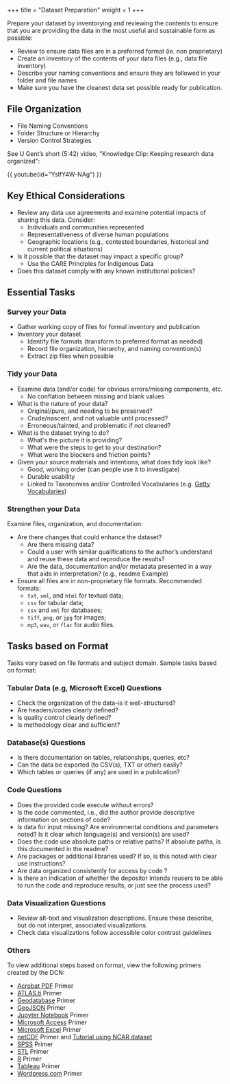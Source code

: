 +++
title = "Dataset Preparation"
weight = 1
+++

Prepare your dataset by inventorying and reviewing the contents to ensure that you are providing the data in the most useful and sustainable form as possible:

- Review to ensure data files are in a preferred format (ie. non proprietary)
- Create an inventory of the contents of your data files (e.g., data file inventory)
- Describe your naming conventions and ensure they are followed in your folder and file names
- Make sure you have the cleanest data set possible ready for publication.

## File Organization

- File Naming Conventions
- Folder Structure or Hierarchy
- Version Control Strategies

See U Gent’s short (5:42) video, "Knowledge Clip: Keeping research data organized":

{{ youtube(id="YslfY4W-NAg") }}

## Key Ethical Considerations

- Review any data use agreements and examine potential impacts of sharing this data. Consider:
  - Individuals and communities represented
  - Representativeness of diverse human populations
  - Geographic locations (e.g., contested boundaries, historical and current political situations)
- Is it possible that the dataset may impact a specific group?
  - Use the CARE Principles for Indigenous Data
- Does this dataset comply with any known institutional policies?

## Essential Tasks

### Survey your Data

- Gather working copy of files for formal inventory and publication
- Inventory your dataset
  - Identify file formats (transform to preferred format as needed)
  - Record file organization, hierarchy, and naming convention(s)
  - Extract zip files when possible

### Tidy your Data

- Examine data (and/or code) for obvious errors/missing components, etc.
  - No conflation between missing and blank values
- What is the nature of your data?
  - Original/pure, and needing to be preserved?
  - Crude/nascent, and not valuable until processed?
  - Erroneous/tainted, and problematic if not cleaned?
- What is the dataset trying to do?
  - What's the picture it is providing?
  - What were the steps to get to your destination?
  - What were the blockers and friction points?
- Given your source materials and intentions, what does tidy look like?
  - Good, working order (can people use it to investigate)
  - Durable usability
  - Linked to Taxonomies and/or Controlled Vocabularies (e.g. [Getty Vocabularies](https://www.getty.edu/research/tools/vocabularies/lod/))

### Strengthen your Data

Examine files, organization, and documentation:

- Are there changes that could enhance the dataset?
  - Are there missing data?
  - Could a user with similar qualifications to the author’s understand and reuse these data and reproduce the results?
  - Are the data, documentation and/or metadata presented in a way that aids in interpretation? (e.g., readme Example)
- Ensure all files are in non-proprietary file formats. Recommended formats:
  - `txt`, `xml`, and `html` for textual data;
  - `csv` for tabular data;
  - `csv` and `xml` for databases;
  - `tiff`, `png`, or `jpg` for images;
  - `mp3`, `wav`, or `flac` for audio files.

## Tasks based on Format

Tasks vary based on file formats and subject domain. Sample tasks based on format:

### Tabular Data (e.g, Microsoft Excel) Questions

- Check the organization of the data–is it well-structured?
- Are headers/codes clearly defined?
- Is quality control clearly defined?
- Is methodology clear and sufficient?

### Database(s) Questions

- Is there documentation on tables, relationships, queries, etc?
- Can the data be exported (to CSV(s), TXT or other) easily?
- Which tables or queries (if any) are used in a publication?

### Code Questions

- Does the provided code execute without errors?
- Is the code commented, i.e., did the author provide descriptive information on sections of code?
- Is data for input missing? Are environmental conditions and parameters noted? Is it clear which language(s) and version(s) are used?
- Does the code use absolute paths or relative paths? If absolute paths, is this documented in the readme?
- Are packages or additional libraries used? If so, is this noted with clear use instructions?
- Are data organized consistently for access by code ?
- Is there an indication of whether the depositor intends reusers to be able to run the code and reproduce results, or just see the process used?

### Data Visualization Questions

- Review alt-text and visualization descriptions. Ensure these describe, but do not interpret, associated visualizations.
- Check data visualizations follow accessible color contrast guidelines

### Others

To view additional steps based on format, view the following primers created by the DCN:

- [Acrobat PDF](http://hdl.handle.net/11299/210210) Primer
- [ATLAS.ti](http://hdl.handle.net/11299/210211) Primer
- [Geodatabase](http://hdl.handle.net/11299/202823) Primer
- [GeoJSON](http://hdl.handle.net/11299/210208) Primer
- [Jupyter Notebook](http://hdl.handle.net/11299/202815) Primer
- [Microsoft Access](http://hdl.handle.net/11299/202827) Primer
- [Microsoft Excel](http://hdl.handle.net/11299/202816) Primer
- [netCDF](http://hdl.handle.net/2027.42/145724) Primer and [Tutorial using NCAR dataset](http://hdl.handle.net/11299/202825)
- [SPSS](http://hdl.handle.net/11299/202812) Primer
- [STL](http://hdl.handle.net/11299/211352) Primer
- [R](http://hdl.handle.net/11299/210209) Primer
- [Tableau](http://hdl.handle.net/11299/210207) Primer
- [Wordpress.com](http://hdl.handle.net/11299/202811) Primer
